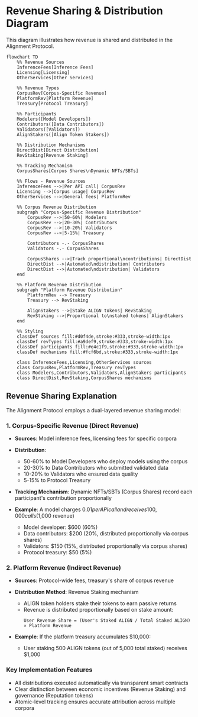# Revenue Sharing & Distribution Diagram

This diagram illustrates how revenue is shared and distributed in the Alignment Protocol.

```mermaid
flowchart TD
    %% Revenue Sources
    InferenceFees[Inference Fees]
    Licensing[Licensing]
    OtherServices[Other Services]

    %% Revenue Types
    CorpusRev[Corpus-Specific Revenue]
    PlatformRev[Platform Revenue]
    Treasury[Protocol Treasury]

    %% Participants
    Modelers([Model Developers])
    Contributors([Data Contributors])
    Validators([Validators])
    AlignStakers([Align Token Stakers])

    %% Distribution Mechanisms
    DirectDist[Direct Distribution]
    RevStaking[Revenue Staking]

    %% Tracking Mechanism
    CorpusShares[Corpus Shares\nDynamic NFTs/SBTs]

    %% Flows - Revenue Sources
    InferenceFees -->|Per API call| CorpusRev
    Licensing -->|Corpus usage| CorpusRev
    OtherServices -->|General fees| PlatformRev

    %% Corpus Revenue Distribution
    subgraph "Corpus-Specific Revenue Distribution"
        CorpusRev -->|50-60%| Modelers
        CorpusRev -->|20-30%| Contributors
        CorpusRev -->|10-20%| Validators
        CorpusRev -->|5-15%| Treasury

        Contributors -.- CorpusShares
        Validators -.- CorpusShares

        CorpusShares -->|Track proportional\ncontributions| DirectDist
        DirectDist -->|Automated\ndistribution| Contributors
        DirectDist -->|Automated\ndistribution| Validators
    end

    %% Platform Revenue Distribution
    subgraph "Platform Revenue Distribution"
        PlatformRev --> Treasury
        Treasury --> RevStaking

        AlignStakers -->|Stake ALIGN tokens| RevStaking
        RevStaking -->|Proportional to\nstaked tokens| AlignStakers
    end

    %% Styling
    classDef sources fill:#d0f4de,stroke:#333,stroke-width:1px
    classDef revTypes fill:#a9def9,stroke:#333,stroke-width:1px
    classDef participants fill:#e4c1f9,stroke:#333,stroke-width:1px
    classDef mechanisms fill:#fcf6bd,stroke:#333,stroke-width:1px

    class InferenceFees,Licensing,OtherServices sources
    class CorpusRev,PlatformRev,Treasury revTypes
    class Modelers,Contributors,Validators,AlignStakers participants
    class DirectDist,RevStaking,CorpusShares mechanisms
```

## Revenue Sharing Explanation

The Alignment Protocol employs a dual-layered revenue sharing model:

### 1. Corpus-Specific Revenue (Direct Revenue)

- **Sources**: Model inference fees, licensing fees for specific corpora
- **Distribution**:

  - 50-60% to Model Developers who deploy models using the corpus
  - 20-30% to Data Contributors who submitted validated data
  - 10-20% to Validators who ensured data quality
  - 5-15% to Protocol Treasury

- **Tracking Mechanism**: Dynamic NFTs/SBTs (Corpus Shares) record each participant's contribution proportionally
- **Example**: A model charges $0.01 per API call and receives 100,000 calls ($1,000 revenue)
  - Model developer: $600 (60%)
  - Data contributors: $200 (20%, distributed proportionally via corpus shares)
  - Validators: $150 (15%, distributed proportionally via corpus shares)
  - Protocol treasury: $50 (5%)

### 2. Platform Revenue (Indirect Revenue)

- **Sources**: Protocol-wide fees, treasury's share of corpus revenue
- **Distribution Method**: Revenue Staking mechanism

  - ALIGN token holders stake their tokens to earn passive returns
  - Revenue is distributed proportionally based on stake amount:
    ```
    User Revenue Share = (User's Staked ALIGN / Total Staked ALIGN) × Platform Revenue
    ```

- **Example**: If the platform treasury accumulates $10,000:
  - User staking 500 ALIGN tokens (out of 5,000 total staked) receives $1,000

### Key Implementation Features

- All distributions executed automatically via transparent smart contracts
- Clear distinction between economic incentives (Revenue Staking) and governance (Reputation tokens)
- Atomic-level tracking ensures accurate attribution across multiple corpora
